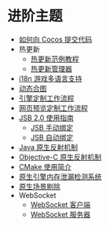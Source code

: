 # 进阶主题

- [如何向 Cocos 提交代码](../submit-pr/submit-pr.md)
- 热更新
    - [热更新范例教程](hot-update.md)
    - [热更新管理器](hot-update-manager.md)
- [i18n 游戏多语言支持](i18n.md)
- [动态合图](dynamic-atlas.md)
- [引擎定制工作流程](engine-customization.md)
- [网页预览定制工作流程](../editor/preview/browser.md)
- [JSB 2.0 使用指南](JSB2.0-learning.md)
    - [JSB 手动绑定](jsb-manual-binding.md)
    - [JSB 自动绑定](jsb-auto-binding.md)
- [Java 原生反射机制](js-java-bridge.md)
- [Objective-C 原生反射机制](js-oc-bridge.md)
- [CMake 使用简介](cmake-learning.md)
- [原生引擎内存泄漏检测系统](memory-leak-detector.md)
- [原生场景剔除](native-scene-culling.md)
- WebSocket
  - [WebSocket 客户端](websocket.md)
  - [WebSocket 服务器](websocket-server.md)